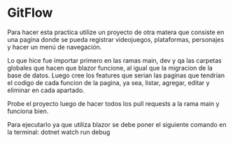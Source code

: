 # GitFlow

Para hacer esta practica utilize un proyecto de otra matera que consiste en una pagina donde se pueda registrar videojuegos, plataformas, personajes y hacer un menú de navegación.

Lo que hice fue importar primero en las ramas main, dev y qa las carpetas globales que hacen que blazor funcione, al igual que la migracion de la base de datos. Luego cree los features que serian las paginas que tendrian el codigo de cada funcion de la pagina, ya sea, listar, agregar, editar y eliminar en cada apartado.

Probe el proyecto luego de hacer todos los pull requests a la rama main y funciona bien.

Para ejecutarlo ya que utiliza blazor se debe poner el siguiente comando en la terminal: dotnet watch run debug
